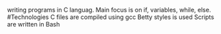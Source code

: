 writing programs in C languag. Main focus is on if, variables, while, else.
#Technologies
C files are compiled using gcc
Betty styles is used
Scripts are written in Bash
